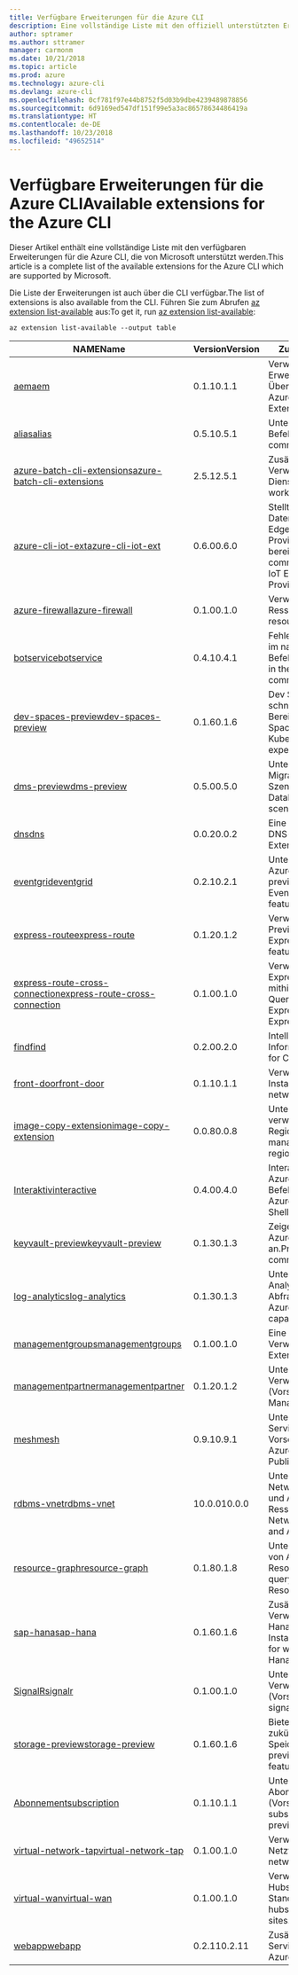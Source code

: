 ```yaml
---
title: Verfügbare Erweiterungen für die Azure CLI
description: Eine vollständige Liste mit den offiziell unterstützten Erweiterungen für die Azure CLI
author: sptramer
ms.author: sttramer
manager: carmonm
ms.date: 10/21/2018
ms.topic: article
ms.prod: azure
ms.technology: azure-cli
ms.devlang: azure-cli
ms.openlocfilehash: 0cf781f97e44b8752f5d03b9dbe4239489878856
ms.sourcegitcommit: 6d9169ed547df151f99e5a3ac86578634486419a
ms.translationtype: HT
ms.contentlocale: de-DE
ms.lasthandoff: 10/23/2018
ms.locfileid: "49652514"
---
```

# <a name="available-extensions-for-the-azure-cli"></a><span data-ttu-id="9cda8-103">Verfügbare Erweiterungen für die Azure CLI</span><span class="sxs-lookup"><span data-stu-id="9cda8-103">Available extensions for the Azure CLI</span></span>

<span data-ttu-id="9cda8-104">Dieser Artikel enthält eine vollständige Liste mit den verfügbaren Erweiterungen für die Azure CLI, die von Microsoft unterstützt werden.</span><span class="sxs-lookup"><span data-stu-id="9cda8-104">This article is a complete list of the available extensions for the Azure CLI which are supported by Microsoft.</span></span>

<span data-ttu-id="9cda8-105">Die Liste der Erweiterungen ist auch über die CLI verfügbar.</span><span class="sxs-lookup"><span data-stu-id="9cda8-105">The list of extensions is also available  from the CLI.</span></span> <span data-ttu-id="9cda8-106">Führen Sie zum Abrufen [az extension list-available](/cli/azure/extension?view=azure-cli-latest#az-extension-list-available) aus:</span><span class="sxs-lookup"><span data-stu-id="9cda8-106">To get it, run [az extension list-available](/cli/azure/extension?view=azure-cli-latest#az-extension-list-available):</span></span>

```azurecli
az extension list-available --output table
```

| <span data-ttu-id="9cda8-107">NAME</span><span class="sxs-lookup"><span data-stu-id="9cda8-107">Name</span></span> | <span data-ttu-id="9cda8-108">Version</span><span class="sxs-lookup"><span data-stu-id="9cda8-108">Version</span></span> | <span data-ttu-id="9cda8-109">Zusammenfassung</span><span class="sxs-lookup"><span data-stu-id="9cda8-109">Summary</span></span> | <span data-ttu-id="9cda8-110">Vorschau</span><span class="sxs-lookup"><span data-stu-id="9cda8-110">Preview</span></span> |
|------|---------|---------|---------|
| [<span data-ttu-id="9cda8-111">aem</span><span class="sxs-lookup"><span data-stu-id="9cda8-111">aem</span></span>](https://github.com/Azure/azure-cli-extensions) | <span data-ttu-id="9cda8-112">0.1.1</span><span class="sxs-lookup"><span data-stu-id="9cda8-112">0.1.1</span></span> | <span data-ttu-id="9cda8-113">Verwalten der Azure-Erweiterungen zur verbesserten Überwachung für SAP</span><span class="sxs-lookup"><span data-stu-id="9cda8-113">Manage Azure Enhanced Monitoring Extensions for SAP</span></span> |  |
| [<span data-ttu-id="9cda8-114">alias</span><span class="sxs-lookup"><span data-stu-id="9cda8-114">alias</span></span>](https://github.com/Azure/azure-cli-extensions) | <span data-ttu-id="9cda8-115">0.5.1</span><span class="sxs-lookup"><span data-stu-id="9cda8-115">0.5.1</span></span> | <span data-ttu-id="9cda8-116">Unterstützung für Befehlsaliase</span><span class="sxs-lookup"><span data-stu-id="9cda8-116">Support for command aliases</span></span> | <span data-ttu-id="9cda8-117">JA</span><span class="sxs-lookup"><span data-stu-id="9cda8-117">Yes</span></span> |
| [<span data-ttu-id="9cda8-118">azure-batch-cli-extensions</span><span class="sxs-lookup"><span data-stu-id="9cda8-118">azure-batch-cli-extensions</span></span>](https://github.com/Azure/azure-batch-cli-extensions) | <span data-ttu-id="9cda8-119">2.5.1</span><span class="sxs-lookup"><span data-stu-id="9cda8-119">2.5.1</span></span> | <span data-ttu-id="9cda8-120">Zusätzliche Befehle für die Verwendung des Azure Batch-Diensts</span><span class="sxs-lookup"><span data-stu-id="9cda8-120">Additional commands for working with Azure Batch service</span></span> |  |
| [<span data-ttu-id="9cda8-121">azure-cli-iot-ext</span><span class="sxs-lookup"><span data-stu-id="9cda8-121">azure-cli-iot-ext</span></span>](https://github.com/azure/azure-iot-cli-extension) | <span data-ttu-id="9cda8-122">0.6.0</span><span class="sxs-lookup"><span data-stu-id="9cda8-122">0.6.0</span></span> | <span data-ttu-id="9cda8-123">Stellt die Befehlsebene der Datenebene für Azure IoT Hub, IoT Edge und den IoT Device Provisioning-Dienst bereit</span><span class="sxs-lookup"><span data-stu-id="9cda8-123">Provides the data plane command layer for Azure IoT Hub, IoT Edge and IoT Device Provisioning Service</span></span> |  |
| [<span data-ttu-id="9cda8-124">azure-firewall</span><span class="sxs-lookup"><span data-stu-id="9cda8-124">azure-firewall</span></span>](https://github.com/Azure/azure-cli-extensions/tree/master/src/azure-firewall) | <span data-ttu-id="9cda8-125">0.1.0</span><span class="sxs-lookup"><span data-stu-id="9cda8-125">0.1.0</span></span> | <span data-ttu-id="9cda8-126">Verwalten von Azure Firewall-Ressourcen</span><span class="sxs-lookup"><span data-stu-id="9cda8-126">Manage Azure Firewall resources.</span></span> | <span data-ttu-id="9cda8-127">JA</span><span class="sxs-lookup"><span data-stu-id="9cda8-127">Yes</span></span> |
| [<span data-ttu-id="9cda8-128">botservice</span><span class="sxs-lookup"><span data-stu-id="9cda8-128">botservice</span></span>](https://github.com/Azure/azure-cli-extensions) | <span data-ttu-id="9cda8-129">0.4.1</span><span class="sxs-lookup"><span data-stu-id="9cda8-129">0.4.1</span></span> | <span data-ttu-id="9cda8-130">Fehlerbehebungen für Probleme im nativen botservice-CLI-Befehlsmodul.</span><span class="sxs-lookup"><span data-stu-id="9cda8-130">Bug fixes for issues in the native botservice cli command module.</span></span> | <span data-ttu-id="9cda8-131">JA</span><span class="sxs-lookup"><span data-stu-id="9cda8-131">Yes</span></span> |
| [<span data-ttu-id="9cda8-132">dev-spaces-preview</span><span class="sxs-lookup"><span data-stu-id="9cda8-132">dev-spaces-preview</span></span>](https://github.com/Azure/azure-cli-extensions) | <span data-ttu-id="9cda8-133">0.1.6</span><span class="sxs-lookup"><span data-stu-id="9cda8-133">0.1.6</span></span> | <span data-ttu-id="9cda8-134">Dev Spaces ermöglicht eine schnelle, iterative Kubernetes-Bereitstellung für Teams.</span><span class="sxs-lookup"><span data-stu-id="9cda8-134">Dev Spaces provides a rapid, iterative Kubernetes development experience for teams.</span></span> | <span data-ttu-id="9cda8-135">JA</span><span class="sxs-lookup"><span data-stu-id="9cda8-135">Yes</span></span> |
| [<span data-ttu-id="9cda8-136">dms-preview</span><span class="sxs-lookup"><span data-stu-id="9cda8-136">dms-preview</span></span>](https://github.com/Azure/azure-cli-extensions/tree/master/src/dms-preview) | <span data-ttu-id="9cda8-137">0.5.0</span><span class="sxs-lookup"><span data-stu-id="9cda8-137">0.5.0</span></span> | <span data-ttu-id="9cda8-138">Unterstützung für neue Database Migration Service-Szenarien.</span><span class="sxs-lookup"><span data-stu-id="9cda8-138">Support for new Database Migration Service scenarios.</span></span> | <span data-ttu-id="9cda8-139">JA</span><span class="sxs-lookup"><span data-stu-id="9cda8-139">Yes</span></span> |
| [<span data-ttu-id="9cda8-140">dns</span><span class="sxs-lookup"><span data-stu-id="9cda8-140">dns</span></span>](https://github.com/Azure/azure-cli-extensions) | <span data-ttu-id="9cda8-141">0.0.2</span><span class="sxs-lookup"><span data-stu-id="9cda8-141">0.0.2</span></span> | <span data-ttu-id="9cda8-142">Eine Azure CLI-Erweiterung für DNS-Zonen</span><span class="sxs-lookup"><span data-stu-id="9cda8-142">An Azure CLI Extension for DNS zones</span></span> |  |
| [<span data-ttu-id="9cda8-143">eventgrid</span><span class="sxs-lookup"><span data-stu-id="9cda8-143">eventgrid</span></span>](https://github.com/Azure/azure-cli-extensions) | <span data-ttu-id="9cda8-144">0.2.1</span><span class="sxs-lookup"><span data-stu-id="9cda8-144">0.2.1</span></span> | <span data-ttu-id="9cda8-145">Unterstützung für Features von Azure EventGrid 2018-05-01-preview</span><span class="sxs-lookup"><span data-stu-id="9cda8-145">Support for Azure EventGrid 2018-05-01-preview features</span></span> | <span data-ttu-id="9cda8-146">JA</span><span class="sxs-lookup"><span data-stu-id="9cda8-146">Yes</span></span> |
| [<span data-ttu-id="9cda8-147">express-route</span><span class="sxs-lookup"><span data-stu-id="9cda8-147">express-route</span></span>](https://github.com/Azure/azure-cli-extensions/tree/master/src/express-route) | <span data-ttu-id="9cda8-148">0.1.2</span><span class="sxs-lookup"><span data-stu-id="9cda8-148">0.1.2</span></span> | <span data-ttu-id="9cda8-149">Verwalten von Expressroute mit Previewfunktionen</span><span class="sxs-lookup"><span data-stu-id="9cda8-149">Manage ExpressRoutes with preview features.</span></span> | <span data-ttu-id="9cda8-150">JA</span><span class="sxs-lookup"><span data-stu-id="9cda8-150">Yes</span></span> |
| [<span data-ttu-id="9cda8-151">express-route-cross-connection</span><span class="sxs-lookup"><span data-stu-id="9cda8-151">express-route-cross-connection</span></span>](https://github.com/Azure/azure-cli-extensions/tree/master/src/express-route-cross-connection) | <span data-ttu-id="9cda8-152">0.1.0</span><span class="sxs-lookup"><span data-stu-id="9cda8-152">0.1.0</span></span> | <span data-ttu-id="9cda8-153">Verwalten von benutzerdefinierten ExpressRoute-Verbindungen mithilfe einer ExpressRoute-Querverbindung</span><span class="sxs-lookup"><span data-stu-id="9cda8-153">Manage customer ExpressRoute circuits using an ExpressRoute cross-connection.</span></span> |  |
| [<span data-ttu-id="9cda8-154">find</span><span class="sxs-lookup"><span data-stu-id="9cda8-154">find</span></span>](https://github.com/Azure/azure-cli-extensions/tree/master/src/find) | <span data-ttu-id="9cda8-155">0.2.0</span><span class="sxs-lookup"><span data-stu-id="9cda8-155">0.2.0</span></span> | <span data-ttu-id="9cda8-156">Intelligentes Abfragen von CLI-Informationen</span><span class="sxs-lookup"><span data-stu-id="9cda8-156">Intelligent querying for CLI information.</span></span> | <span data-ttu-id="9cda8-157">JA</span><span class="sxs-lookup"><span data-stu-id="9cda8-157">Yes</span></span> |
| [<span data-ttu-id="9cda8-158">front-door</span><span class="sxs-lookup"><span data-stu-id="9cda8-158">front-door</span></span>](https://github.com/Azure/azure-cli-extensions/tree/master/src/front-door) | <span data-ttu-id="9cda8-159">0.1.1</span><span class="sxs-lookup"><span data-stu-id="9cda8-159">0.1.1</span></span> | <span data-ttu-id="9cda8-160">Verwalten von Front Door-Instanzen für Netzwerke</span><span class="sxs-lookup"><span data-stu-id="9cda8-160">Manage networking Front Doors.</span></span> | <span data-ttu-id="9cda8-161">JA</span><span class="sxs-lookup"><span data-stu-id="9cda8-161">Yes</span></span> |
| [<span data-ttu-id="9cda8-162">image-copy-extension</span><span class="sxs-lookup"><span data-stu-id="9cda8-162">image-copy-extension</span></span>](https://github.com/Azure/azure-cli-extensions) | <span data-ttu-id="9cda8-163">0.0.8</span><span class="sxs-lookup"><span data-stu-id="9cda8-163">0.0.8</span></span> | <span data-ttu-id="9cda8-164">Unterstützung für das Kopieren verwalteter VM-Images zwischen Regionen</span><span class="sxs-lookup"><span data-stu-id="9cda8-164">Support for copying managed vm images between regions</span></span> |  |
| [<span data-ttu-id="9cda8-165">Interaktiv</span><span class="sxs-lookup"><span data-stu-id="9cda8-165">interactive</span></span>](https://github.com/Azure/azure-cli) | <span data-ttu-id="9cda8-166">0.4.0</span><span class="sxs-lookup"><span data-stu-id="9cda8-166">0.4.0</span></span> | <span data-ttu-id="9cda8-167">Interaktive Shell der Microsoft Azure-Befehlszeilenschnittstelle</span><span class="sxs-lookup"><span data-stu-id="9cda8-167">Microsoft Azure Command-Line Interactive Shell</span></span> | <span data-ttu-id="9cda8-168">JA</span><span class="sxs-lookup"><span data-stu-id="9cda8-168">Yes</span></span> |
| [<span data-ttu-id="9cda8-169">keyvault-preview</span><span class="sxs-lookup"><span data-stu-id="9cda8-169">keyvault-preview</span></span>](https://github.com/Azure/azure-keyvault-cli-extension) | <span data-ttu-id="9cda8-170">0.1.3</span><span class="sxs-lookup"><span data-stu-id="9cda8-170">0.1.3</span></span> | <span data-ttu-id="9cda8-171">Zeigen Sie eine Vorschau der Azure Key Vault-Befehle an.</span><span class="sxs-lookup"><span data-stu-id="9cda8-171">Preview Azure Key Vault commands.</span></span> | <span data-ttu-id="9cda8-172">JA</span><span class="sxs-lookup"><span data-stu-id="9cda8-172">Yes</span></span> |
| [<span data-ttu-id="9cda8-173">log-analytics</span><span class="sxs-lookup"><span data-stu-id="9cda8-173">log-analytics</span></span>](https://github.com/Azure/azure-cli-extensions/tree/master/src/log-analytics) | <span data-ttu-id="9cda8-174">0.1.3</span><span class="sxs-lookup"><span data-stu-id="9cda8-174">0.1.3</span></span> | <span data-ttu-id="9cda8-175">Unterstützung für Azure Log Analytics-Abfragefunktionen</span><span class="sxs-lookup"><span data-stu-id="9cda8-175">Support for Azure Log Analytics query capabilities.</span></span> | <span data-ttu-id="9cda8-176">JA</span><span class="sxs-lookup"><span data-stu-id="9cda8-176">Yes</span></span> |
| [<span data-ttu-id="9cda8-177">managementgroups</span><span class="sxs-lookup"><span data-stu-id="9cda8-177">managementgroups</span></span>](https://github.com/Azure/azure-cli-extensions) | <span data-ttu-id="9cda8-178">0.1.0</span><span class="sxs-lookup"><span data-stu-id="9cda8-178">0.1.0</span></span> | <span data-ttu-id="9cda8-179">Eine Azure CLI-Erweiterung für Verwaltungsgruppen</span><span class="sxs-lookup"><span data-stu-id="9cda8-179">An Azure CLI Extension for Management Groups</span></span> |  |
| [<span data-ttu-id="9cda8-180">managementpartner</span><span class="sxs-lookup"><span data-stu-id="9cda8-180">managementpartner</span></span>](https://github.com/Azure/azure-cli-extensions) | <span data-ttu-id="9cda8-181">0.1.2</span><span class="sxs-lookup"><span data-stu-id="9cda8-181">0.1.2</span></span> | <span data-ttu-id="9cda8-182">Unterstützung für Verwaltungspartner (Vorschauversion)</span><span class="sxs-lookup"><span data-stu-id="9cda8-182">Support for Management Partner preview</span></span> |  |
| [<span data-ttu-id="9cda8-183">mesh</span><span class="sxs-lookup"><span data-stu-id="9cda8-183">mesh</span></span>](https://github.com/Azure/azure-cli-extensions) | <span data-ttu-id="9cda8-184">0.9.1</span><span class="sxs-lookup"><span data-stu-id="9cda8-184">0.9.1</span></span> | <span data-ttu-id="9cda8-185">Unterstützung für Microsoft Azure Service Fabric Mesh: Öffentliche Vorschau</span><span class="sxs-lookup"><span data-stu-id="9cda8-185">Support for Microsoft Azure Service Fabric Mesh - Public Preview</span></span> | <span data-ttu-id="9cda8-186">JA</span><span class="sxs-lookup"><span data-stu-id="9cda8-186">Yes</span></span> |
| [<span data-ttu-id="9cda8-187">rdbms-vnet</span><span class="sxs-lookup"><span data-stu-id="9cda8-187">rdbms-vnet</span></span>](https://github.com/Azure/azure-cli-extensions) | <span data-ttu-id="9cda8-188">10.0.0</span><span class="sxs-lookup"><span data-stu-id="9cda8-188">10.0.0</span></span> | <span data-ttu-id="9cda8-189">Unterstützung für Virtual Network-Regeln in Azure MySQL- und Azure PostgreSQL-Ressourcen</span><span class="sxs-lookup"><span data-stu-id="9cda8-189">Support for Virtual Network rules in Azure MySQL and Azure PostgreSQL resources</span></span> |  |
| [<span data-ttu-id="9cda8-190">resource-graph</span><span class="sxs-lookup"><span data-stu-id="9cda8-190">resource-graph</span></span>](https://github.com/Azure/azure-cli-extensions/tree/master/src/resource-graph) | <span data-ttu-id="9cda8-191">0.1.8</span><span class="sxs-lookup"><span data-stu-id="9cda8-191">0.1.8</span></span> | <span data-ttu-id="9cda8-192">Unterstützung für das Abfragen von Azure-Ressourcen mit Resource Graph.</span><span class="sxs-lookup"><span data-stu-id="9cda8-192">Support for querying Azure resources with Resource Graph.</span></span> | <span data-ttu-id="9cda8-193">JA</span><span class="sxs-lookup"><span data-stu-id="9cda8-193">Yes</span></span> |
| [<span data-ttu-id="9cda8-194">sap-hana</span><span class="sxs-lookup"><span data-stu-id="9cda8-194">sap-hana</span></span>](https://github.com/Azure/azure-hanaonazure-cli-extension) | <span data-ttu-id="9cda8-195">0.1.6</span><span class="sxs-lookup"><span data-stu-id="9cda8-195">0.1.6</span></span> | <span data-ttu-id="9cda8-196">Zusätzliche Befehle für die Verwendung von SAP-HanaOnAzure-Instanzen.</span><span class="sxs-lookup"><span data-stu-id="9cda8-196">Additional commands for working with SAP HanaOnAzure instances.</span></span> |  |
| [<span data-ttu-id="9cda8-197">SignalR</span><span class="sxs-lookup"><span data-stu-id="9cda8-197">signalr</span></span>](https://github.com/Azure/azure-cli-extensions) | <span data-ttu-id="9cda8-198">0.1.0</span><span class="sxs-lookup"><span data-stu-id="9cda8-198">0.1.0</span></span> | <span data-ttu-id="9cda8-199">Unterstützung für die SignalR-Verwaltung (Vorschauversion)</span><span class="sxs-lookup"><span data-stu-id="9cda8-199">Support for signalr management preview.</span></span> | <span data-ttu-id="9cda8-200">JA</span><span class="sxs-lookup"><span data-stu-id="9cda8-200">Yes</span></span> |
| [<span data-ttu-id="9cda8-201">storage-preview</span><span class="sxs-lookup"><span data-stu-id="9cda8-201">storage-preview</span></span>](https://github.com/Azure/azure-cli-extensions/tree/master/src/storage-preview) | <span data-ttu-id="9cda8-202">0.1.6</span><span class="sxs-lookup"><span data-stu-id="9cda8-202">0.1.6</span></span> | <span data-ttu-id="9cda8-203">Bietet eine Vorschau für zukünftige Speicherfeatures.</span><span class="sxs-lookup"><span data-stu-id="9cda8-203">Provides a preview for upcoming storage features.</span></span> | <span data-ttu-id="9cda8-204">JA</span><span class="sxs-lookup"><span data-stu-id="9cda8-204">Yes</span></span> |
| [<span data-ttu-id="9cda8-205">Abonnement</span><span class="sxs-lookup"><span data-stu-id="9cda8-205">subscription</span></span>](https://github.com/Azure/azure-cli-extensions) | <span data-ttu-id="9cda8-206">0.1.1</span><span class="sxs-lookup"><span data-stu-id="9cda8-206">0.1.1</span></span> | <span data-ttu-id="9cda8-207">Unterstützung für die Abonnementverwaltung (Vorschauversion)</span><span class="sxs-lookup"><span data-stu-id="9cda8-207">Support for subscription management preview.</span></span> |  |
| [<span data-ttu-id="9cda8-208">virtual-network-tap</span><span class="sxs-lookup"><span data-stu-id="9cda8-208">virtual-network-tap</span></span>](https://github.com/Azure/azure-cli-extensions/tree/master/src/virtual-network-tap) | <span data-ttu-id="9cda8-209">0.1.0</span><span class="sxs-lookup"><span data-stu-id="9cda8-209">0.1.0</span></span> | <span data-ttu-id="9cda8-210">Verwalten von TAPs für virtuelle Netzwerke (VTAP)</span><span class="sxs-lookup"><span data-stu-id="9cda8-210">Manage virtual network taps (VTAP).</span></span> | <span data-ttu-id="9cda8-211">JA</span><span class="sxs-lookup"><span data-stu-id="9cda8-211">Yes</span></span> |
| [<span data-ttu-id="9cda8-212">virtual-wan</span><span class="sxs-lookup"><span data-stu-id="9cda8-212">virtual-wan</span></span>](https://github.com/Azure/azure-cli-extensions/tree/master/src/virtual-wan) | <span data-ttu-id="9cda8-213">0.1.0</span><span class="sxs-lookup"><span data-stu-id="9cda8-213">0.1.0</span></span> | <span data-ttu-id="9cda8-214">Verwalten von virtuellen WANs, Hubs, VPN-Gateways und VPN-Standorten</span><span class="sxs-lookup"><span data-stu-id="9cda8-214">Manage virtual WAN, hubs, VPN gateways and VPN sites.</span></span> | <span data-ttu-id="9cda8-215">JA</span><span class="sxs-lookup"><span data-stu-id="9cda8-215">Yes</span></span> |
| [<span data-ttu-id="9cda8-216">webapp</span><span class="sxs-lookup"><span data-stu-id="9cda8-216">webapp</span></span>](https://github.com/Azure/azure-cli-extensions) | <span data-ttu-id="9cda8-217">0.2.11</span><span class="sxs-lookup"><span data-stu-id="9cda8-217">0.2.11</span></span> | <span data-ttu-id="9cda8-218">Zusätzliche Befehle für Azure App Service</span><span class="sxs-lookup"><span data-stu-id="9cda8-218">Additional commands for Azure AppService.</span></span> | <span data-ttu-id="9cda8-219">JA</span><span class="sxs-lookup"><span data-stu-id="9cda8-219">Yes</span></span> |
